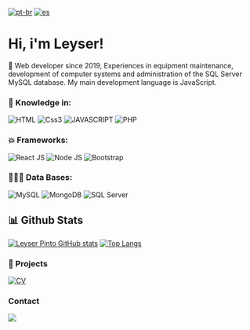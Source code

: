
[![pt-br](https://img.shields.io/badge/lang-pt--br-green.svg)](https://github.com/jonatasemidio/multilanguage-readme-pattern/blob/master/README.pt-br.md)
[![es](https://img.shields.io/badge/lang-es-yellow.svg)](https://github.com/LeyserPinto/LeyserPinto/main/README.md)

# Hi, i'm Leyser! 

👀 Web developer since 2019, Experiences in equipment maintenance, development of computer systems and administration of the SQL Server MySQL database. My main development language is JavaScript.

### 🌱 Knowledge in:


![HTML](https://img.shields.io/badge/HTML5-E34F26?style=for-the-badge&logo=html5&logoColor=white)  ![Css3](https://img.shields.io/badge/CSS3-1572B6?style=for-the-badge&logo=css3&logoColor=white)  ![JAVASCRIPT](https://img.shields.io/badge/JavaScript-323330?style=for-the-badge&logo=javascript&logoColor=F7DF1E)  ![PHP](https://img.shields.io/badge/PHP-777BB4?style=for-the-badge&logo=php&logoColor=white)
      
      
### 💥 Frameworks:

![React JS](https://img.shields.io/badge/React-20232A?style=for-the-badge&logo=react&logoColor=61DAFB)
![Node JS](https://img.shields.io/badge/Node.js-339933?style=for-the-badge&logo=nodedotjs&logoColor=white)
![Bootstrap](https://img.shields.io/badge/Bootstrap-563D7C?style=for-the-badge&logo=bootstrap&logoColor=white)

### 👨🏾‍💻 Data Bases:

![MySQL](https://img.shields.io/badge/MySQL-005C84?style=for-the-badge&logo=mysql&logoColor=white)
![MongoDB](https://img.shields.io/badge/MongoDB-4EA94B?style=for-the-badge&logo=mongodb&logoColor=white)
![SQL Server](https://img.shields.io/badge/Microsoft%20SQL%20Server-CC2927?style=for-the-badge&logo=microsoft%20sql%20server&logoColor=white)


## 📊 Github Stats

[![Leyser Pinto GitHub stats](https://github-readme-stats.vercel.app/api?username=LeyserPinto&show_icons=true&theme=radical)](https://github.com/anuraghazra/github-readme-stats) [![Top Langs](https://github-readme-stats.vercel.app/api/top-langs/?username=LeyserPinto&show_icons=true&theme=radical&layout=compact)](https://github.com/anuraghazra/github-readme-stats)


### 💼 Projects

[![CV](https://github-readme-stats.vercel.app/api/pin/?username=LeyserPinto&repo=leyserpinto.github.io)](https://github.com/anuraghazra/github-readme-stats)


### Contact

[<img src="https://img.shields.io/badge/LinkedIn-0077B5?style=for-the-badge&logo=linkedin&logoColor=white">](https://www.linkedin.com/in/leyser-pinto/)

<!---
LeyserPinto/LeyserPinto is a ✨ special ✨ repository because its `README.md` (this file) appears on your GitHub profile.
You can click the Preview link to take a look at your changes.
--->
